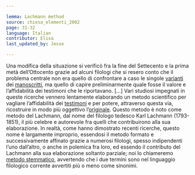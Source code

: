 ```yaml
---

lemma: Lachmann method
source: chiesa_elementi_2002
page: 31-32
language: Italian
contributor: Elisa
last_updated_by: Jesse

---
```

Una modifica della situazione si verificò fra la fine del Settecento e la prima metà dell’Ottocento grazie ad alcuni filologi che si resero conto che il problema centrale non era quello di confrontare a caso le singole [varianti](variant.html) dei [manoscritti](manuscript.html), ma quello di capire preliminarmente quale fosse il valore e l’affidabilità dei testimoni che le riportavano. […] Vari studiosi impegnati in queste ricerche vennero lentamente elaborando un metodo scientifico per vagliare l’affidabilità dei [testimoni](witness.html) e per potere, attraverso questa via, ricostruire in modo più oggettivo l’[originale](original.html). Questo metodo è noto come metodo del Lachmann, dal nome del filologo tedesco Karl Lachmann (1793-1851), il più celebre e autorevole fra quelli che contribuirono alla sua elaborazione. In realtà, come hanno dimostrato recenti ricerche, questo nome è largamente improprio, essendosi il metodo formato e successivamente affinato grazie a numerosi filologi, spesso indipendenti l’uno dall’altro, o anche in polemica fra loro, ed essendo il contributo del Lachmann alla sua elaborazione soltanto parziale; noi lo chiameremo [metodo stemmatico](stemmatology.html), avvertendo che i due termini sono nel linguaggio filologico corrente avvertiti più o meno come sinonimi.
